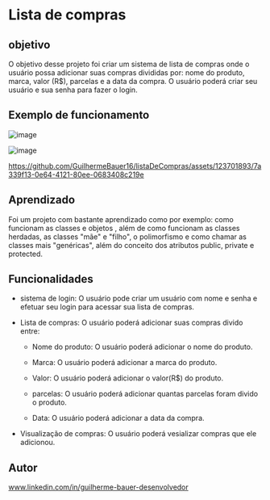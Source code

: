 # Lista de compras 

## objetivo 

O objetivo desse projeto foi criar um sistema de lista de compras onde o usuário possa adicionar suas compras
divididas por: nome do produto, marca, valor (R$), parcelas e a data da compra. O usuário poderá criar seu usuário e sua senha
para  fazer o login.

## Exemplo de funcionamento 

![image](https://github.com/GuilhermeBauer16/listaDeCompras/assets/123701893/1662ea1d-8663-4890-8a77-48d97a6b2cb4)


![image](https://github.com/GuilhermeBauer16/listaDeCompras/assets/123701893/e2fb1ce7-96a3-434d-b75c-a40517a1f622)

https://github.com/GuilhermeBauer16/listaDeCompras/assets/123701893/7a339f13-0e64-4121-80ee-0683408c219e



## Aprendizado 
Foi um projeto com bastante aprendizado como por exemplo: como funcionam as classes e objetos
, além de como funcionam as classes herdadas, as classes "mãe" e "filho", o polimorfismo e como chamar as classes mais 
"genéricas", além do conceito dos atributos public, private e protected.

## Funcionalidades 

* sistema de login: O usuário pode criar um usuário com nome e senha e efetuar seu login para acessar sua lista de compras.
  
* Lista de compras: O usuário poderá adicionar suas compras divido entre:

    * Nome do produto: O usuário poderá adicionar o nome do produto.
 
    * Marca: O usuário poderá adicionar a marca do produto.
 
    * Valor: O usuário poderá adicionar o valor(R$) do produto.
 
    * parcelas:  O usuário poderá adicionar quantas parcelas foram divido o produto.
 
    * Data: O usuário poderá adicionar a data da compra.
 
* Visualização de compras: O usuário poderá vesializar compras que ele adicionou.

## Autor 

 www.linkedin.com/in/guilherme-bauer-desenvolvedor

